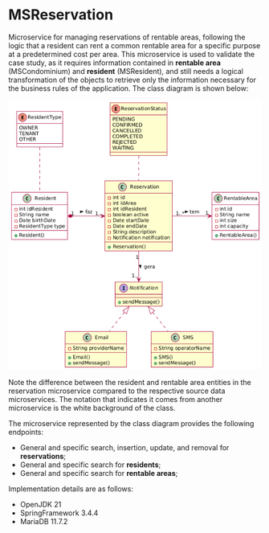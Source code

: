 # MSReservation

Microservice for managing reservations of rentable areas, following the logic that a resident can rent a common rentable area for a specific purpose at a predetermined cost per area. This microservice is used to validate the case study, as it requires information contained in <b>rentable area</b> (MSCondominium) and <b>resident</b> (MSResident), and still needs a logical transformation of the objects to retrieve only the information necessary for the business rules of the application. The class diagram is shown below:

![Error loading image](../images/MSReservation.png)

Note the difference between the resident and rentable area entities in the reservation microservice compared to the respective source data microservices. The notation that indicates it comes from another microservice is the white background of the class.

The microservice represented by the class diagram provides the following endpoints:

- General and specific search, insertion, update, and removal for <b>reservations</b>;
- General and specific search for <b>residents</b>;
- General and specific search for <b>rentable areas</b>;

Implementation details are as follows:
- OpenJDK 21
- SpringFramework 3.4.4
- MariaDB 11.7.2